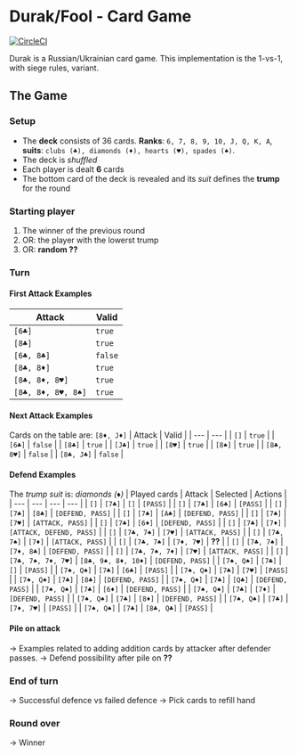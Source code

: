 # Durak/Fool - Card Game
[![CircleCI](https://circleci.com/gh/jochumb/durak-card-game.svg?style=shield)](https://circleci.com/gh/jochumb/durak-card-game)

Durak is a Russian/Ukrainian card game. This implementation is the 1-vs-1, with siege rules, variant.

## The Game

### Setup
* The **deck** consists of 36 cards. **Ranks**: `6, 7, 8, 9, 10, J, Q, K, A`, **suits**: `clubs (♣), diamonds (♦), hearts (♥), spades (♠)`.
* The deck is *shuffled*
* Each player is dealt **6** cards
* The bottom card of the deck is revealed and its *suit* defines the **trump** for the round

### Starting player
1. The winner of the previous round
2. OR: the player with the lowerst trump
3. OR: **random ??**

### Turn

#### First Attack Examples
| Attack | Valid |
| --- | --- |
| `[6♣]` | `true` |
| `[8♣]` | `true` |
| `[6♣, 8♣]` | `false` |
| `[8♣, 8♦]` | `true` |
| `[8♣, 8♦, 8♥]` | `true` |
| `[8♣, 8♦, 8♥, 8♠]` | `true` |

#### Next Attack Examples
Cards on the table are: `[8♦, J♦]`
| Attack | Valid |
| --- | --- |
| `[]` | `true` |
| `[6♣]` | `false` |
| `[8♣]` | `true` |
| `[J♣]` | `true` |
| `[8♥]` | `true` |
| `[8♠]` | `true` |
| `[8♣, 8♥]` | `false` |
| `[8♣, J♣]` | `false` |

#### Defend Examples
The *trump suit* is: *diamonds (♦)*
| Played cards | Attack | Selected | Actions |
| --- | --- | --- | --- |
| `[]` | `[7♣]` | `[]` | `[PASS]` |
| `[]` | `[7♣]` | `[6♣]` | `[PASS]` |
| `[]` | `[7♣]` | `[8♣]` | `[DEFEND, PASS]` |
| `[]` | `[7♣]` | `[A♣]` | `[DEFEND, PASS]` |
| `[]` | `[7♣]` | `[7♥]` | `[ATTACK, PASS]` |
| `[]` | `[7♣]` | `[6♦]` | `[DEFEND, PASS]` |
| `[]` | `[7♣]` | `[7♦]` | `[ATTACK, DEFEND, PASS]` |
| `[]` | `[7♣, 7♠]` | `[7♥]` | `[ATTACK, PASS]` |
| `[]` | `[7♣, 7♠]` | `[7♦]` | `[ATTACK, PASS]` |
| `[]` | `[7♣, 7♠]` | `[7♦, 7♥]` | **??** |
| `[]` | `[7♣, 7♠]` | `[7♦, 8♣]` | `[DEFEND, PASS]` |
| `[]` | `[7♣, 7♠, 7♦]` | `[7♥]` | `[ATTACK, PASS]` |
| `[]` | `[7♣, 7♠, 7♦, 7♥]` | `[8♣, 9♠, 8♦, 10♦]` | `[DEFEND, PASS]` |
| `[7♠, Q♠]` | `[7♣]` | `[]` | `[PASS]` |
| `[7♠, Q♠]` | `[7♣]` | `[6♣]` | `[PASS]` |
| `[7♠, Q♠]` | `[7♣]` | `[7♥]` | `[PASS]` |
| `[7♠, Q♠]` | `[7♣]` | `[8♣]` | `[DEFEND, PASS]` |
| `[7♠, Q♠]` | `[7♣]` | `[Q♣]` | `[DEFEND, PASS]` |
| `[7♠, Q♠]` | `[7♣]` | `[6♦]` | `[DEFEND, PASS]` |
| `[7♠, Q♠]` | `[7♣]` | `[7♦]` | `[DEFEND, PASS]` |
| `[7♠, Q♠]` | `[7♣]` | `[8♦]` | `[DEFEND, PASS]` |
| `[7♠, Q♠]` | `[7♣]` | `[7♦, 7♥]` | `[PASS]` |
| `[7♠, Q♠]` | `[7♣]` | `[8♣, Q♣]` | `[PASS]` |

#### Pile on attack
-> Examples related to adding addition cards by attacker after defender passes.
-> Defend possibility after pile on **??**

### End of turn
-> Successful defence vs failed defence
-> Pick cards to refill hand

### Round over
-> Winner
